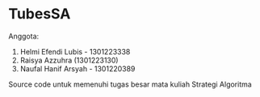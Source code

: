 # TubesSA
Anggota: 
1. Helmi Efendi Lubis - 1301223338
2. Raisya Azzuhra (1301223130)
3. Naufal Hanif Arsyah - 1301220389

Source code untuk memenuhi tugas besar mata kuliah Strategi Algoritma
